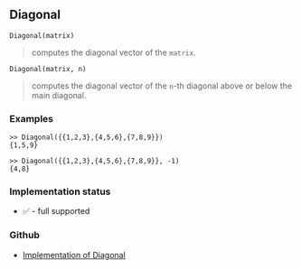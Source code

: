 ## Diagonal

```
Diagonal(matrix)
```

> computes the diagonal vector of the `matrix`.
  
```
Diagonal(matrix, n)
```

> computes the diagonal vector of the `n`-th diagonal above or below the main diagonal.

### Examples

```
>> Diagonal({{1,2,3},{4,5,6},{7,8,9}})
{1,5,9}

>> Diagonal({{1,2,3},{4,5,6},{7,8,9}}, -1)
{4,8}
```

  






### Implementation status

* &#x2705; - full supported

### Github

* [Implementation of Diagonal](https://github.com/axkr/symja_android_library/blob/master/symja_android_library/matheclipse-core/src/main/java/org/matheclipse/core/builtin/LinearAlgebra.java#L1467) 
